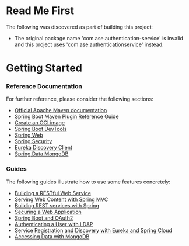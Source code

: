 # Read Me First
The following was discovered as part of building this project:

* The original package name 'com.ase.authentication-service' is invalid and this project uses 'com.ase.authenticationservice' instead.

# Getting Started

### Reference Documentation
For further reference, please consider the following sections:

* [Official Apache Maven documentation](https://maven.apache.org/guides/index.html)
* [Spring Boot Maven Plugin Reference Guide](https://docs.spring.io/spring-boot/docs/2.7.7/maven-plugin/reference/html/)
* [Create an OCI image](https://docs.spring.io/spring-boot/docs/2.7.7/maven-plugin/reference/html/#build-image)
* [Spring Boot DevTools](https://docs.spring.io/spring-boot/docs/2.7.7/reference/htmlsingle/#using.devtools)
* [Spring Web](https://docs.spring.io/spring-boot/docs/2.7.7/reference/htmlsingle/#web)
* [Spring Security](https://docs.spring.io/spring-boot/docs/2.7.7/reference/htmlsingle/#web.security)
* [Eureka Discovery Client](https://docs.spring.io/spring-cloud-netflix/docs/current/reference/html/#service-discovery-eureka-clients)
* [Spring Data MongoDB](https://docs.spring.io/spring-boot/docs/2.7.7/reference/htmlsingle/#data.nosql.mongodb)

### Guides
The following guides illustrate how to use some features concretely:

* [Building a RESTful Web Service](https://spring.io/guides/gs/rest-service/)
* [Serving Web Content with Spring MVC](https://spring.io/guides/gs/serving-web-content/)
* [Building REST services with Spring](https://spring.io/guides/tutorials/rest/)
* [Securing a Web Application](https://spring.io/guides/gs/securing-web/)
* [Spring Boot and OAuth2](https://spring.io/guides/tutorials/spring-boot-oauth2/)
* [Authenticating a User with LDAP](https://spring.io/guides/gs/authenticating-ldap/)
* [Service Registration and Discovery with Eureka and Spring Cloud](https://spring.io/guides/gs/service-registration-and-discovery/)
* [Accessing Data with MongoDB](https://spring.io/guides/gs/accessing-data-mongodb/)

